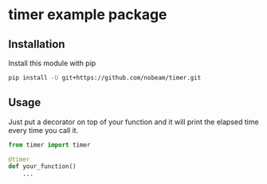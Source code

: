 # timer example package

## Installation

Install this module with pip

```sh
pip install -U git+https://github.com/nobeam/timer.git
```

## Usage

Just put a decorator on top of your function and it will print the elapsed time every time you call it.

```python
from timer import timer

@timer
def your_function()
    ...

```
